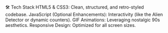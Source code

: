 🛠️ Tech Stack
HTML5 & CSS3: Clean, structured, and retro-styled codebase.
JavaScript (Optional Enhancements): Interactivity (like the Alien Detector or dynamic counters).
GIF Animations: Leveraging nostalgic 90s aesthetics.
Responsive Design: Optimized for all screen sizes.
